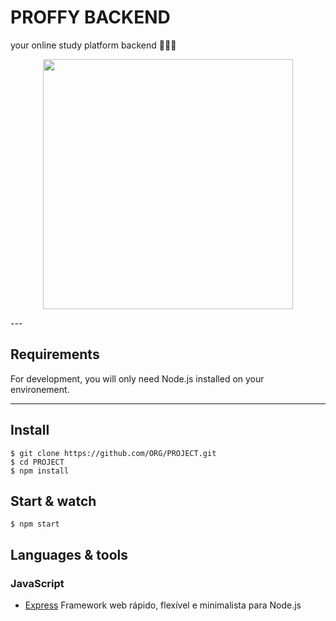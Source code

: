 # PROFFY BACKEND
your online study platform backend 💚🚀🔥

<p align='center'>
<img src='https://user-images.githubusercontent.com/52014318/89745069-b4fad900-da87-11ea-9e6d-7cac1d9dd633.png' height='400' />
</p>
---

## Requirements

For development, you will only need Node.js installed on your environement.

---


## Install

    $ git clone https://github.com/ORG/PROJECT.git
    $ cd PROJECT
    $ npm install


## Start & watch

    $ npm start


## Languages & tools


### JavaScript

- [Express](https://expressjs.com/pt-br/) Framework web rápido, flexível e minimalista para Node.js
